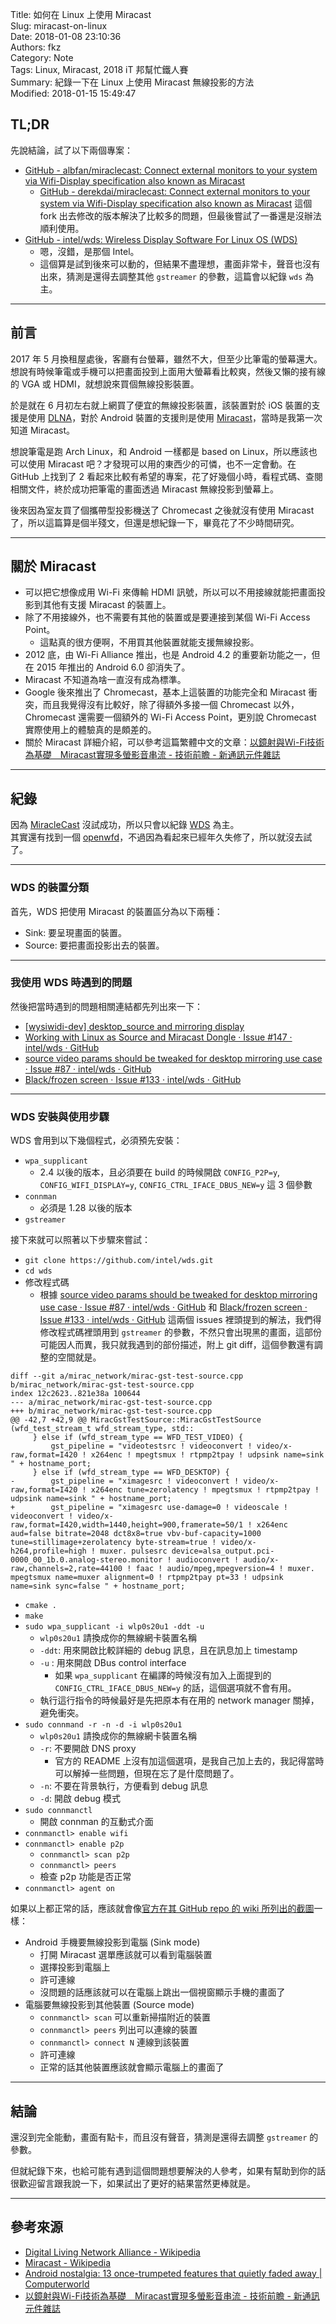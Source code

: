 Title: 如何在 Linux 上使用 Miracast  
Slug: miracast-on-linux  
Date: 2018-01-08 23:10:36  
Authors: fkz  
Category: Note  
Tags: Linux, Miracast, 2018 iT 邦幫忙鐵人賽  
Summary: 紀錄一下在 Linux 上使用 Miracast 無線投影的方法  
Modified: 2018-01-15 15:49:47  
  
  
## TL;DR  
  
先說結論，試了以下兩個專案：  
  
+ [GitHub - albfan/miraclecast: Connect external monitors to your system via Wifi-Display specification also known as Miracast](https://github.com/albfan/miraclecast)  
    + [GitHub - derekdai/miraclecast: Connect external monitors to your system via Wifi-Display specification also known as Miracast](https://github.com/derekdai/miraclecast) 這個 fork 出去修改的版本解決了比較多的問題，但最後嘗試了一番還是沒辦法順利使用。  
+ [GitHub - intel/wds: Wireless Display Software For Linux OS (WDS)](https://github.com/intel/wds)  
    + 嗯，沒錯，是那個 Intel。  
    + 這個算是試到後來可以動的，但結果不盡理想，畫面非常卡，聲音也沒有出來，猜測是還得去調整其他 `gstreamer` 的參數，這篇會以紀錄 `wds` 為主。  
  
---  
  
## 前言  
  
2017 年 5 月換租屋處後，客廳有台螢幕，雖然不大，但至少比筆電的螢幕還大。想說有時候筆電或手機可以把畫面投到上面用大螢幕看比較爽，然後又懶的接有線的 VGA 或 HDMI，就想說來買個無線投影裝置。  
  
於是就在 6 月初左右就上網買了便宜的無線投影裝置，該裝置對於 iOS 裝置的支援是使用 [DLNA](https://en.wikipedia.org/wiki/Digital_Living_Network_Alliance)，對於 Android 裝置的支援則是使用 [Miracast](https://en.wikipedia.org/wiki/Miracast)，當時是我第一次知道 Miracast。  
  
想說筆電是跑 Arch Linux，和 Android 一樣都是 based on Linux，所以應該也可以使用 Miracast 吧？才發現可以用的東西少的可憐，也不一定會動。在 GitHub 上找到了 2 看起來比較有希望的專案，花了好幾個小時，看程式碼、查閱相關文件，終於成功把筆電的畫面透過 Miracast 無線投影到螢幕上。  
  
後來因為室友買了個攜帶型投影機送了 Chromecast 之後就沒有使用 Miracast 了，所以這篇算是個半殘文，但還是想紀錄一下，畢竟花了不少時間研究。  
  
---  
  
## 關於 Miracast  
  
+ 可以把它想像成用 Wi-Fi 來傳輸 HDMI 訊號，所以可以不用接線就能把畫面投影到其他有支援 Miracast 的裝置上。  
+ 除了不用接線外，也不需要有其他的裝置或是要連接到某個 Wi-Fi Access Point。  
    + 這點真的很方便啊，不用買其他裝置就能支援無線投影。  
+ 2012 底，由 Wi-Fi Alliance 推出，也是 Android 4.2 的重要新功能之一，但在 2015 年推出的 Android 6.0 卻消失了。  
+ Miracast 不知道為啥一直沒有成為標準。  
+ Google 後來推出了 Chromecast，基本上這裝置的功能完全和 Miracast 衝突，而且我覺得沒有比較好，除了得額外多接一個 Chromecast 以外，Chromecast 還需要一個額外的 Wi-Fi Access Point，更別說 Chromecast 實際使用上的體驗真的是頗差的。  
+ 關於 Miracast 詳細介紹，可以參考這篇繁體中文的文章：[以鏡射與Wi-Fi技術為基礎　Miracast實現多螢影音串流 - 技術前瞻 - 新通訊元件雜誌](http://www.2cm.com.tw/technologyshow_content.asp?sn=1304260008)  
  
---  
  
##  紀錄  
  
因為 [MiracleCast](https://github.com/derekdai/miraclecast) 沒試成功，所以只會以紀錄 [WDS](https://github.com/intel/wds) 為主。  
其實還有找到一個 [openwfd](https://cgit.freedesktop.org/~dvdhrm/openwfd/)，不過因為看起來已經年久失修了，所以就沒去試了。  
  
---  
  
### WDS 的裝置分類  
  
首先，WDS 把使用 Miracast 的裝置區分為以下兩種：  
  
+ Sink: 要呈現畫面的裝置。  
+ Source: 要把畫面投影出去的裝置。  
  
---  
  
### 我使用 WDS 時遇到的問題  
  
然後把當時遇到的問題相關連結都先列出來一下：  
  
+ [\[wysiwidi-dev\] desktop_source and mirroring display](https://lists.01.org/pipermail/wysiwidi-dev/2015-April/000012.html)  
+ [Working with Linux as Source and Miracast Dongle · Issue #147 · intel/wds · GitHub](https://github.com/intel/wds/issues/147)  
+ [source video params should be tweaked for desktop mirroring use case · Issue #87 · intel/wds · GitHub](https://github.com/intel/wds/issues/87)  
+ [Black/frozen screen · Issue #133 · intel/wds · GitHub](https://github.com/intel/wds/issues/133)  
  
---  
  
### WDS 安裝與使用步驟  
  
WDS 會用到以下幾個程式，必須預先安裝：  
  
+ `wpa_supplicant`  
    + 2.4 以後的版本，且必須要在 build 的時候開啟 `CONFIG_P2P=y`, `CONFIG_WIFI_DISPLAY=y`, `CONFIG_CTRL_IFACE_DBUS_NEW=y` 這 3 個參數  
+ `connman`  
    + 必須是 1.28 以後的版本  
+ `gstreamer`  
  
接下來就可以照著以下步驟來嘗試：  
  
+ `git clone https://github.com/intel/wds.git`  
+ `cd wds`  
+ 修改程式碼  
    + 根據 [source video params should be tweaked for desktop mirroring use case · Issue #87 · intel/wds · GitHub](https://github.com/intel/wds/issues/87) 和 [Black/frozen screen · Issue #133 · intel/wds · GitHub](https://github.com/intel/wds/issues/133) 這兩個 issues 裡頭提到的解法，我們得修改程式碼裡頭用到 `gstreamer` 的參數，不然只會出現黑的畫面，這部份可能因人而異，我只就我遇到的部份描述，附上 git diff，這個參數還有調整的空間就是。  
  
```  
diff --git a/mirac_network/mirac-gst-test-source.cpp b/mirac_network/mirac-gst-test-source.cpp  
index 12c2623..821e38a 100644  
--- a/mirac_network/mirac-gst-test-source.cpp  
+++ b/mirac_network/mirac-gst-test-source.cpp  
@@ -42,7 +42,9 @@ MiracGstTestSource::MiracGstTestSource (wfd_test_stream_t wfd_stream_type, std::  
     } else if (wfd_stream_type == WFD_TEST_VIDEO) {  
         gst_pipeline = "videotestsrc ! videoconvert ! video/x-raw,format=I420 ! x264enc ! mpegtsmux ! rtpmp2tpay ! udpsink name=sink " + hostname_port;  
     } else if (wfd_stream_type == WFD_DESKTOP) {  
-        gst_pipeline = "ximagesrc ! videoconvert ! video/x-raw,format=I420 ! x264enc tune=zerolatency ! mpegtsmux ! rtpmp2tpay ! udpsink name=sink " + hostname_port;  
+        gst_pipeline = "ximagesrc use-damage=0 ! videoscale ! videoconvert ! video/x-raw,format=I420,width=1440,height=900,framerate=50/1 ! x264enc aud=false bitrate=2048 dct8x8=true vbv-buf-capacity=1000 tune=stillimage+zerolatency byte-stream=true ! video/x-h264,profile=high ! muxer. pulsesrc device=alsa_output.pci-0000_00_1b.0.analog-stereo.monitor ! audioconvert ! audio/x-raw,channels=2,rate=44100 ! faac ! audio/mpeg,mpegversion=4 ! muxer. mpegtsmux name=muxer alignment=0 ! rtpmp2tpay pt=33 ! udpsink name=sink sync=false " + hostname_port;  
```  
  
+ `cmake .`  
+ `make`  
+ `sudo wpa_supplicant -i wlp0s20u1 -ddt -u`  
    + `wlp0s20u1` 請換成你的無線網卡裝置名稱  
    + `-ddt`: 用來開啟比較詳細的 debug 訊息，且在訊息加上 timestamp  
    + `-u` : 用來開啟 DBus control interface  
        + 如果 `wpa_supplicant` 在編譯的時候沒有加入上面提到的 `CONFIG_CTRL_IFACE_DBUS_NEW=y` 的話，這個選項就不會有用。  
    + 執行這行指令的時候最好是先把原本有在用的 network manager 關掉，避免衝突。  
+ `sudo connmand -r -n -d -i wlp0s20u1`  
    + `wlp0s20u1` 請換成你的無線網卡裝置名稱  
    + `-r`: 不要開啟 DNS proxy  
        + 官方的 README 上沒有加這個選項，是我自己加上去的，我記得當時可以解掉一些問題，但現在忘了是什麼問題了。  
    + `-n`: 不要在背景執行，方便看到 debug 訊息  
    + `-d`: 開啟 debug 模式  
+ `sudo connmanctl`  
    + 開啟 connman 的互動式介面  
+ `connmanctl> enable wifi`  
+ `connmanctl> enable p2p`  
    + `connmanctl> scan p2p`  
    + `connmanctl> peers`  
    + 檢查 p2p 功能是否正常  
+ `connmanctl> agent on`  
  
如果以上都正常的話，應該就會像[官方在其 GitHub repo 的 wiki 所列出的截圖](https://github.com/intel/wds/wiki)一樣：  
  
+ Android 手機要無線投影到電腦 (Sink mode)  
    + 打開 Miracast 選單應該就可以看到電腦裝置  
    + 選擇投影到電腦上  
    + 許可連線  
    + 沒問題的話應該就可以在電腦上跳出一個視窗顯示手機的畫面了  
+ 電腦要無線投影到其他裝置 (Source mode)  
    + `connmanctl> scan` 可以重新掃描附近的裝置  
    + `connmanctl> peers` 列出可以連線的裝置  
    + `connmanctl> connect N` 連線到該裝置  
    + 許可連線  
    + 正常的話其他裝置應該就會顯示電腦上的畫面了  
  
---  
  
## 結論  
  
還沒到完全能動，畫面有點卡，而且沒有聲音，猜測是還得去調整 `gstreamer` 的參數。  
  
但就紀錄下來，也給可能有遇到這個問題想要解決的人參考，如果有幫助到你的話很歡迎留言跟我說一下，如果試出了更好的結果當然更棒就是。  
  
---  
  
## 參考來源  
  
+ [Digital Living Network Alliance - Wikipedia](https://en.wikipedia.org/wiki/Digital_Living_Network_Alliance)  
+ [Miracast - Wikipedia](https://en.wikipedia.org/wiki/Miracast)  
+ [Android nostalgia: 13 once-trumpeted features that quietly faded away | Computerworld](https://www.computerworld.com/article/3239864/android/android-nostalgia-old-features.html)  
+ [以鏡射與Wi-Fi技術為基礎　Miracast實現多螢影音串流 - 技術前瞻 - 新通訊元件雜誌](http://www.2cm.com.tw/technologyshow_content.asp?sn=1304260008)  
